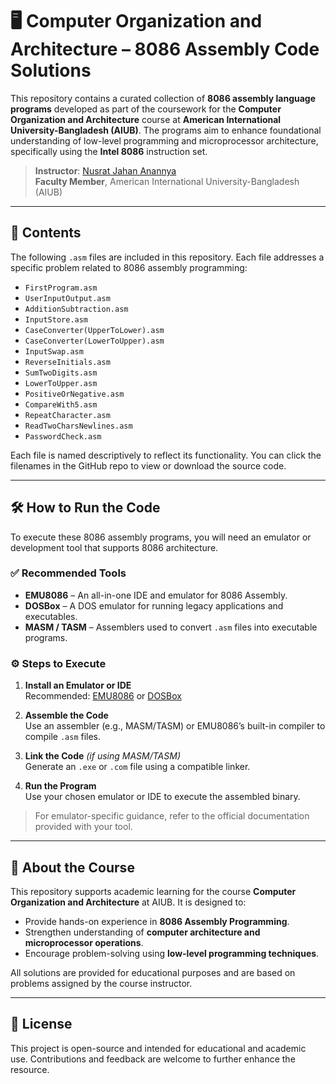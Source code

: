 # 🖥️ Computer Organization and Architecture – 8086 Assembly Code Solutions

This repository contains a curated collection of **8086 assembly language programs** developed as part of the coursework for the **Computer Organization and Architecture** course at **American International University-Bangladesh (AIUB)**. The programs aim to enhance foundational understanding of low-level programming and microprocessor architecture, specifically using the **Intel 8086** instruction set.

> **Instructor**: [Nusrat Jahan Anannya](https://www.aiub.edu/faculty-list/faculty-profile?q=anannya#anannya@aiub.edu)  
> **Faculty Member**, American International University-Bangladesh (AIUB)

---

## 📂 Contents

The following `.asm` files are included in this repository. Each file addresses a specific problem related to 8086 assembly programming:

- `FirstProgram.asm`
- `UserInputOutput.asm`
- `AdditionSubtraction.asm`
- `InputStore.asm`
- `CaseConverter(UpperToLower).asm`
- `CaseConverter(LowerToUpper).asm`
- `InputSwap.asm`
- `ReverseInitials.asm`
- `SumTwoDigits.asm`
- `LowerToUpper.asm`
- `PositiveOrNegative.asm`
- `CompareWith5.asm`
- `RepeatCharacter.asm`
- `ReadTwoCharsNewlines.asm`
- `PasswordCheck.asm`

Each file is named descriptively to reflect its functionality. You can click the filenames in the GitHub repo to view or download the source code.

---

## 🛠 How to Run the Code

To execute these 8086 assembly programs, you will need an emulator or development tool that supports 8086 architecture.

### ✅ Recommended Tools

- **EMU8086** – An all-in-one IDE and emulator for 8086 Assembly.
- **DOSBox** – A DOS emulator for running legacy applications and executables.
- **MASM / TASM** – Assemblers used to convert `.asm` files into executable programs.

### ⚙️ Steps to Execute

1. **Install an Emulator or IDE**  
   Recommended: [EMU8086](https://emu8086-microprocessor-emulator.en.softonic.com/) or [DOSBox](https://www.dosbox.com/)

2. **Assemble the Code**  
   Use an assembler (e.g., MASM/TASM) or EMU8086’s built-in compiler to compile `.asm` files.

3. **Link the Code** *(if using MASM/TASM)*  
   Generate an `.exe` or `.com` file using a compatible linker.

4. **Run the Program**  
   Use your chosen emulator or IDE to execute the assembled binary.

> For emulator-specific guidance, refer to the official documentation provided with your tool.

---

## 📘 About the Course

This repository supports academic learning for the course **Computer Organization and Architecture** at AIUB. It is designed to:

- Provide hands-on experience in **8086 Assembly Programming**.
- Strengthen understanding of **computer architecture and microprocessor operations**.
- Encourage problem-solving using **low-level programming techniques**.

All solutions are provided for educational purposes and are based on problems assigned by the course instructor.

---

## 📄 License

This project is open-source and intended for educational and academic use. Contributions and feedback are welcome to further enhance the resource.

